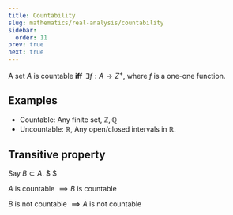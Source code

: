 ```yaml
---
title: Countability
slug: mathematics/real-analysis/countability
sidebar:
  order: 11
prev: true
next: true
---
```


A set $A$ is countable **iff** $\,\exists f:A\rightarrow Z^{+}$, where $f$ is a
one-one function.

## Examples

- Countable: Any finite set, $\mathbb{Z}, \mathbb{Q}$
- Uncountable: $\mathbb{R}$, Any open/closed intervals in $\mathbb{R}$.

## Transitive property

Say $B \subset A$. $ $

$A \text{ is countable }\implies B \text{ is countable}$

$B \text{ is not countable }\implies A \text{ is not countable}$

